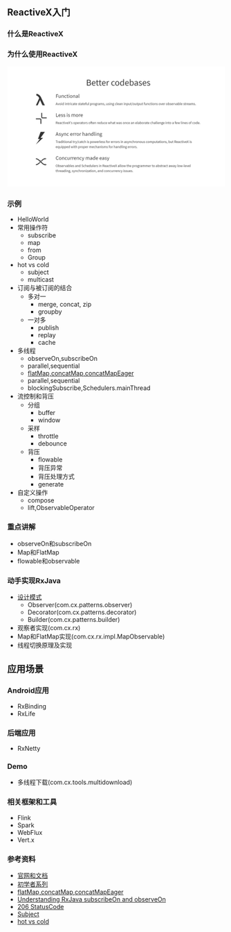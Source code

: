 ## ReactiveX入门
### 什么是ReactiveX
### 为什么使用ReactiveX
![img.png](img.png)
### 示例
- HelloWorld
- 常用操作符
  - subscribe
  - map
  - from
  - Group
- hot vs cold
  - subject
  - multicast
- 订阅与被订阅的结合  
  - 多对一
    - merge, concat, zip
    - groupby
  - 一对多
    - publish
    - replay
    - cache
- 多线程
  - observeOn,subscribeOn
  - parallel,sequential
  - [flatMap,concatMap,concatMapEager](https://dzone.com/articles/rxjava-flatmap-vs-concatmap-vs-concatmapeager)
  - parallel,sequential
  - blockingSubscribe,Schedulers.mainThread
- 流控制和背压
  - 分组 
    - buffer
    - window
  - 采样  
    - throttle
    - debounce
  - 背压
    - flowable
    - 背压异常
    - 背压处理方式
    - generate
- 自定义操作
  - compose
  - lift,ObservableOperator

### 重点讲解
- observeOn和subscribeOn
- Map和FlatMap
- flowable和observable

### 动手实现RxJava
- [设计模式](https://refactoringguru.cn/design-patterns)
    - Observer(com.cx.patterns.observer)
    - Decorator(com.cx.patterns.decorator)
    - Builder(com.cx.patterns.builder)
- 观察者实现(com.cx.rx)
- Map和FlatMap实现(com.cx.rx.impl.MapObservable)
- 线程切换原理及实现

## 应用场景
### Android应用
- RxBinding
- RxLife
### 后端应用
- RxNetty
### Demo
- 多线程下载(com.cx.tools.multidownload)


### 相关框架和工具
- Flink
- Spark
- WebFlux
- Vert.x

### 参考资料
- [官网和文档](http://reactivex.io/)
- [初学者系列](https://www.jianshu.com/p/36e0f7f43a51)
- [flatMap,concatMap,concatMapEager](https://dzone.com/articles/rxjava-flatmap-vs-concatmap-vs-concatmapeager)
- [Understanding RxJava subscribeOn and observeOn](https://proandroiddev.com/understanding-rxjava-subscribeon-and-observeon-744b0c6a41ea)
- [206 StatusCode](https://www.cnblogs.com/simonbaker/p/5190675.html)
- [Subject](https://blog.csdn.net/weixin_42814000/article/details/105956035)
- [hot vs cold](https://stackoverflow.com/questions/32190445/hot-and-cold-observables-are-there-hot-and-cold-operators)